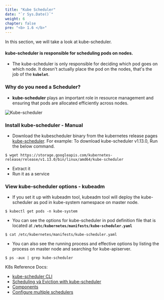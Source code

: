 ```yaml
---
title: "Kube Scheduler"
date: "`r Sys.Date()`"
weight: 6
chapter: false
pre: "<b> 1.6 </b>"
---
```


In this section, we will take a look at kube-scheduler.

#### kube-scheduler is responsible for scheduling pods on nodes.  
- The kube-scheduler is only responsible for deciding which pod goes on which node. It doesn't actually place the pod on the nodes, that's the job of the **`kubelet`**.

### Why do you need a Scheduler?

- **kube-scheduler** plays an important role in resource management and ensuring that pods are allocated efficiently across nodes.

![Kube-scheduler](../../images/part1/6/0006.ppm?featherlight=false&width=60pc)

### Install kube-scheduler - Manual
- Download the kubescheduler binary from the kubernetes release pages [kube-scheduler](https://storage.googleapis.com/kubernetes-release/release/v1.13.0/bin/linux/amd64/kube-scheduler). For example: To download kube-scheduler v1.13.0, Run the below command.
```
$ wget https://storage.googleapis.com/kubernetes-release/release/v1.13.0/bin/linux/amd64/kube-scheduler
```
- Extract it
- Run it as a service


### View kube-scheduler options - kubeadm
- If you set it up with kubeadm tool, kubeadm tool will deploy the kube-scheduler as pod in kube-system namespace on master node.
```
$ kubectl get pods -n kube-system
```
- You can see the options for kube-scheduler in pod definition file that is located at **`/etc/kubernetes/manifests/kube-scheduler.yaml`**
```
$ cat /etc/kubernetes/manifests/kube-scheduler.yaml
```

- You can also see the running process and effective options by listing the process on master node and searching for kube-apiserver.
``` 
$ ps -aux | grep kube-scheduler
```

K8s Reference Docs:
- [kube-scheduler CLI](https://kubernetes.io/docs/reference/command-line-tools-reference/kube-scheduler/)
- [Scheduling và Eviction with kube-scheduler](https://kubernetes.io/docs/concepts/scheduling-eviction/kube-scheduler/)
- [Components](https://kubernetes.io/docs/concepts/overview/components/)
- [Configure multiple schedulers](https://kubernetes.io/docs/tasks/extend-kubernetes/configure-multiple-schedulers/)